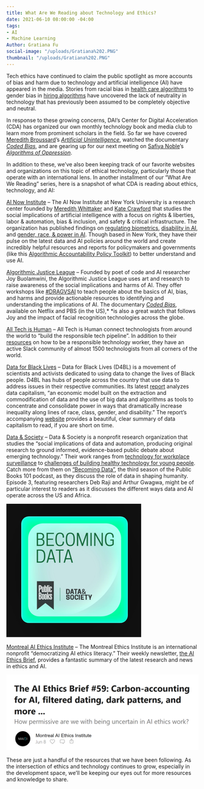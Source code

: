 ```yaml
---
title: What Are We Reading about Technology and Ethics?
date: 2021-06-10 08:00:00 -04:00
tags:
- AI
- Machine Learning
Author: Gratiana Fu
social-image: "/uploads/Gratiana%202.PNG"
thumbnail: "/uploads/Gratiana%202.PNG"
---
```


Tech ethics have continued to claim the public spotlight as more accounts of bias and harm due to technology and artificial intelligence (AI) have appeared in the media. Stories from racial bias in [health care algorithms](https://www.nature.com/articles/d41586-019-03228-6) to gender bias in [hiring algorithms](https://mashable.com/article/amazon-sexist-recruiting-algorithm-gender-bias-ai/) have uncovered the lack of neutrality in technology that has previously been assumed to be completely objective and neutral. 

<!--more-->

In response to these growing concerns, DAI’s Center for Digital Acceleration (CDA) has organized our own monthly technology book and media club to learn more from prominent scholars in the field. So far we have covered [Meredith Broussard](https://merbroussard.github.io/)’s *[Artificial Unintelligence](https://mitpress.mit.edu/books/artificial-unintelligence)*, watched the documentary *[Coded Bias](https://www.codedbias.com)*, and are gearing up for our next meeting on [Safiya Noble](https://safiyaunoble.com/)’s *[Algorithms of Oppression](http://algorithmsofoppression.com/)*.

In addition to these, we’ve also been keeping track of our favorite websites and organizations on this topic of ethical technology, particularly those that operate with an international lens. In another installment of our “What Are We Reading” series, here is a snapshot of what CDA is reading about ethics, technology, and AI:

[AI Now Institute](https://ainowinstitute.org) – The AI Now Institute at New York University is a research center founded by [Meredith Whittaker](https://ainowinstitute.org/people/meredith-whittaker.html) and [Kate Crawford](https://katecrawford.net) that studies the social implications of artificial intelligence with a focus on rights & liberties, labor & automation, bias & inclusion, and safety & critical infrastructure. The organization has published findings on [regulating biometrics](https://ainowinstitute.org/regulatingbiometrics.pdf), [disability in AI](https://ainowinstitute.org/disabilitybiasai-2019.html), and [gender, race, & power in AI](https://ainowinstitute.org/discriminatingsystems.html). Though based in New York, they have their pulse on the latest data and AI policies around the world and create incredibly helpful resources and reports for policymakers and governments (like this [Algorithmic Accountability Policy Toolkit](https://ainowinstitute.org/research.html)) to better understand and use AI.

[Algorithmic Justice League](http://www.ajl.org) – Founded by poet of code and AI researcher Joy Buolamwini, the Algorithmic Justice League uses art and research to raise awareness of the social implications and harms of AI. They offer workshops like [#DRAGVSAI](https://www.ajl.org/drag-vs-ai) to teach people about the basics of AI, bias, and harms and provide actionable resources to identifying and understanding the implications of AI. The documentary *[Coded Bias](https://www.codedbias.com/)*, available on Netflix and PBS (in the US),\* \*is also a great watch that follows Joy and the impact of facial recognition technologies across the globe.

[All Tech is Human](https://alltechishuman.org/) – All Tech is Human connect technologists from around the world to “build the responsible tech pipeline”. In addition to their [resources](https://alltechishuman.org/blog) on how to be a responsible technology worker, they have an active Slack community of almost 1500 technologists from all corners of the world.

[Data for Black Lives](https://d4bl.org/) – Data for Black Lives (D4BL) is a movement of scientists and activists dedicated to using data to change the lives of Black people. D4BL has hubs of people across the country that use data to address issues in their respective communities. Its latest [report](https://datacapitalism.d4bl.org/documents/Demos_Data_Capitalism_Final.pdf) analyzes data capitalism, “an economic model built on the extraction and commodification of data and the use of big data and algorithms as tools to concentrate and consolidate power in ways that dramatically increase inequality along lines of race, class, gender, and disability.” The report’s accompanying [website](https://datacapitalism.d4bl.org/) provides a beautiful, clear summary of data capitalism to read, if you are short on time.

[Data & Society](https://datasociety.net) – Data & Society is a nonprofit research organization that studies the “social implications of data and automation, producing original research to ground informed, evidence-based public debate about emerging technology.” Their work ranges from [technology for workplace surveillance](https://datasociety.net/wp-content/uploads/2021/05/The_Constant_Boss.pdf) to [challenges of building healthy technology for young people](https://datasociety.net/wp-content/uploads/2021/05/The-Unseen-Teen-.pdf). Catch more from them on [“Becoming Data”](https://datasociety.net/library/trailer-becoming-data/), the third season of the Public Books 101 podcast, as they discuss the role of data in shaping humanity. Episode 3, featuring researchers Deb Raji and Arthur Gwagwa, might be of particular interest to readers as it discusses the different ways data and AI operate across the US and Africa.

![Gratiana 2.PNG](/uploads/Gratiana%202.PNG)

[Montreal AI Ethics Institute](montrealethics.ai) – The Montreal Ethics Institute is an international nonprofit “democratizing AI ethics literacy.” Their weekly newsletter, [the AI Ethics Brief](https://brief.montrealethics.ai), provides a fantastic summary of the latest research and news in ethics and AI.

![Gratiana 1.PNG](/uploads/Gratiana%201.PNG)

These are just a handful of the resources that we have been following. As the intersection of ethics and technology continues to grow, especially in the development space, we’ll be keeping our eyes out for more resources and knowledge to share.